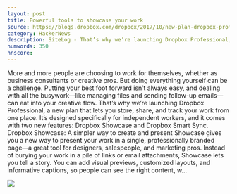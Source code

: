 ```yaml
---
layout: post
title: Powerful tools to showcase your work
source: https://blogs.dropbox.com/dropbox/2017/10/new-plan-dropbox-professional/
category: HackerNews
description: SiteLog - That’s why we’re launching Dropbox Professional, a new plan for individuals that lets you store, share, and track your work from one place.
numwords: 350
hnscore: 
---
```


More and more people are choosing to work for themselves, whether as business consultants or creative pros. But doing everything yourself can be a challenge. Putting your best foot forward isn’t always easy, and dealing with all the busywork—like managing files and sending follow-up emails—can eat into your creative flow. That’s why we’re launching Dropbox Professional, a new plan that lets you store, share, and track your work from one place. It’s designed specifically for independent workers, and it comes with two new features: Dropbox Showcase and Dropbox Smart Sync.  Dropbox Showcase: A simpler way to create and present  Showcase gives you a new way to present your work in a single, professionally branded page—a great tool for designers, salespeople, and marketing pros. Instead of burying your work in a pile of links or email attachments, Showcase lets you tell a story. You can add visual previews, customized layouts, and informative captions, so people can see the right content, w...

![](https://dropboxmainblog.files.wordpress.com/2017/10/taurus-blog.png?w=150)
<!--description-->